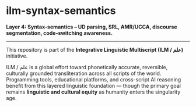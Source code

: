 # ilm-syntax-semantics

**Layer 4: Syntax-semantics – UD parsing, SRL, AMR/UCCA, discourse segmentation, code-switching awareness.**

---

This repository is part of the **Integrative Linguistic Multiscript (ILM / علم)** initiative.

ILM / علم is a global effort toward phonetically accurate, reversible, culturally grounded transliteration across all scripts of the world. Programming tools, educational platforms, and cross-script AI reasoning benefit from this layered linguistic foundation — though the primary goal remains **linguistic and cultural equity** as humanity enters the singularity age.

